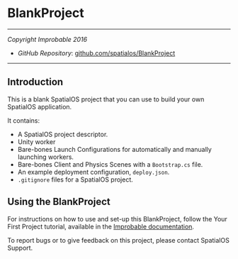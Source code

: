 # BlankProject
---

*Copyright Improbable 2016*

- *GitHub Repository*: [github.com/spatialos/BlankProject](https://github.com/spatialos/BlankProject)

---

## Introduction

This is a blank SpatialOS project that you can use to build your own SpatialOS application.

It contains:

* A SpatialOS project descriptor.
* Unity worker
* Bare-bones Launch Configurations for automatically and manually launching workers.
* Bare-bones Client and Physics Scenes with a `Bootstrap.cs` file.
* An example deployment configuration, `deploy.json`.
* `.gitignore` files for a SpatialOS project.

## Using the BlankProject

For instructions on how to use and set-up this BlankProject, follow the Your First Project tutorial, available in
the [Improbable documentation](https://spatialos.improbable.io/docs/).

To report bugs or to give feedback on this project, please contact SpatialOS Support.
